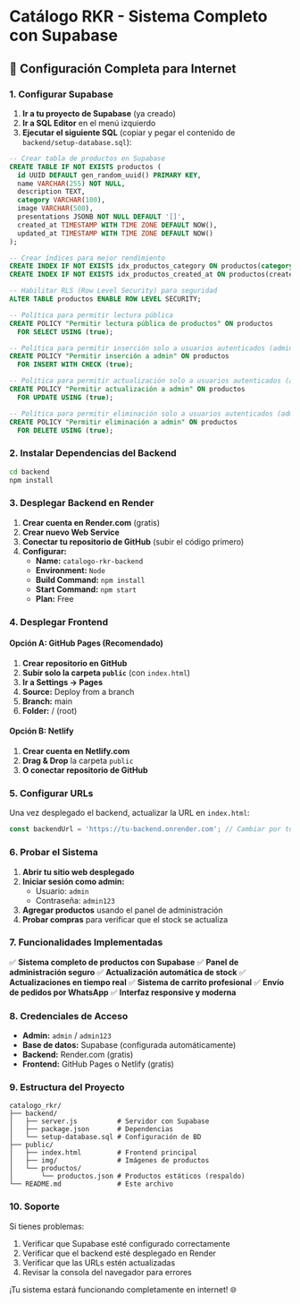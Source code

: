 # Catálogo RKR - Sistema Completo con Supabase

## 🚀 Configuración Completa para Internet

### 1. Configurar Supabase

1. **Ir a tu proyecto de Supabase** (ya creado)
2. **Ir a SQL Editor** en el menú izquierdo
3. **Ejecutar el siguiente SQL** (copiar y pegar el contenido de `backend/setup-database.sql`):

```sql
-- Crear tabla de productos en Supabase
CREATE TABLE IF NOT EXISTS productos (
  id UUID DEFAULT gen_random_uuid() PRIMARY KEY,
  name VARCHAR(255) NOT NULL,
  description TEXT,
  category VARCHAR(100),
  image VARCHAR(500),
  presentations JSONB NOT NULL DEFAULT '[]',
  created_at TIMESTAMP WITH TIME ZONE DEFAULT NOW(),
  updated_at TIMESTAMP WITH TIME ZONE DEFAULT NOW()
);

-- Crear índices para mejor rendimiento
CREATE INDEX IF NOT EXISTS idx_productos_category ON productos(category);
CREATE INDEX IF NOT EXISTS idx_productos_created_at ON productos(created_at);

-- Habilitar RLS (Row Level Security) para seguridad
ALTER TABLE productos ENABLE ROW LEVEL SECURITY;

-- Política para permitir lectura pública
CREATE POLICY "Permitir lectura pública de productos" ON productos
  FOR SELECT USING (true);

-- Política para permitir inserción solo a usuarios autenticados (admin)
CREATE POLICY "Permitir inserción a admin" ON productos
  FOR INSERT WITH CHECK (true);

-- Política para permitir actualización solo a usuarios autenticados (admin)
CREATE POLICY "Permitir actualización a admin" ON productos
  FOR UPDATE USING (true);

-- Política para permitir eliminación solo a usuarios autenticados (admin)
CREATE POLICY "Permitir eliminación a admin" ON productos
  FOR DELETE USING (true);
```

### 2. Instalar Dependencias del Backend

```bash
cd backend
npm install
```

### 3. Desplegar Backend en Render

1. **Crear cuenta en Render.com** (gratis)
2. **Crear nuevo Web Service**
3. **Conectar tu repositorio de GitHub** (subir el código primero)
4. **Configurar:**
   - **Name:** `catalogo-rkr-backend`
   - **Environment:** `Node`
   - **Build Command:** `npm install`
   - **Start Command:** `npm start`
   - **Plan:** Free

### 4. Desplegar Frontend

#### Opción A: GitHub Pages (Recomendado)
1. **Crear repositorio en GitHub**
2. **Subir solo la carpeta `public`** (con `index.html`)
3. **Ir a Settings → Pages**
4. **Source:** Deploy from a branch
5. **Branch:** main
6. **Folder:** / (root)

#### Opción B: Netlify
1. **Crear cuenta en Netlify.com**
2. **Drag & Drop** la carpeta `public`
3. **O conectar repositorio de GitHub**

### 5. Configurar URLs

Una vez desplegado el backend, actualizar la URL en `index.html`:

```javascript
const backendUrl = 'https://tu-backend.onrender.com'; // Cambiar por tu URL real
```

### 6. Probar el Sistema

1. **Abrir tu sitio web desplegado**
2. **Iniciar sesión como admin:**
   - Usuario: `admin`
   - Contraseña: `admin123`
3. **Agregar productos** usando el panel de administración
4. **Probar compras** para verificar que el stock se actualiza

### 7. Funcionalidades Implementadas

✅ **Sistema completo de productos con Supabase**
✅ **Panel de administración seguro**
✅ **Actualización automática de stock**
✅ **Actualizaciones en tiempo real**
✅ **Sistema de carrito profesional**
✅ **Envío de pedidos por WhatsApp**
✅ **Interfaz responsive y moderna**

### 8. Credenciales de Acceso

- **Admin:** `admin` / `admin123`
- **Base de datos:** Supabase (configurada automáticamente)
- **Backend:** Render.com (gratis)
- **Frontend:** GitHub Pages o Netlify (gratis)

### 9. Estructura del Proyecto

```
catalogo_rkr/
├── backend/
│   ├── server.js          # Servidor con Supabase
│   ├── package.json       # Dependencias
│   └── setup-database.sql # Configuración de BD
├── public/
│   ├── index.html         # Frontend principal
│   ├── img/               # Imágenes de productos
│   └── productos/
│       └── productos.json # Productos estáticos (respaldo)
└── README.md              # Este archivo
```

### 10. Soporte

Si tienes problemas:
1. Verificar que Supabase esté configurado correctamente
2. Verificar que el backend esté desplegado en Render
3. Verificar que las URLs estén actualizadas
4. Revisar la consola del navegador para errores

¡Tu sistema estará funcionando completamente en internet! 🌐 